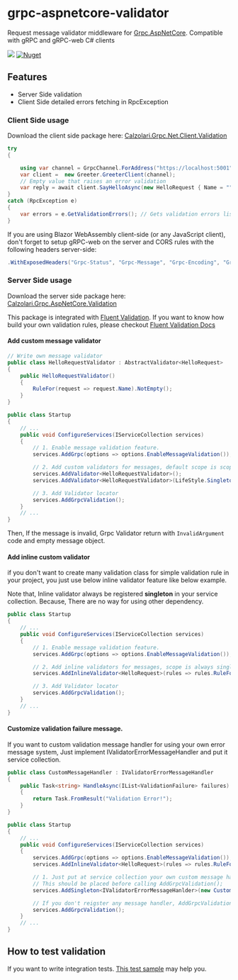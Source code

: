 # grpc-aspnetcore-validator
Request message validator middleware for [Grpc.AspNetCore](https://github.com/grpc/grpc-dotnet).
Compatible with gRPC and gRPC-web C# clients

![](https://github.com/AnthonyGiretti/grpc-aspnetcore-validator/workflows/Build/badge.svg)
[![Nuget](https://img.shields.io/nuget/v/Calzolari.Grpc.AspNetCore.Validation)](https://www.nuget.org/packages/Calzolari.Grpc.AspNetCore.Validation)

## Features

- Server Side validation
- Client Side detailed errors fetching in RpcException

### Client Side usage

Download the client side package here: [Calzolari.Grpc.Net.Client.Validation](https://www.nuget.org/packages/Calzolari.Grpc.Net.Client.Validation/)

```csharp
try
{

    using var channel = GrpcChannel.ForAddress("https://localhost:5001");
    var client =  new Greeter.GreeterClient(channel);
    // Empty value that raises an error validation
    var reply = await client.SayHelloAsync(new HelloRequest { Name = "" });
}
catch (RpcException e)
{
    var errors = e.GetValidationErrors(); // Gets validation errors list
}
```

If you are using Blazor WebAssembly client-side (or any JavaScript client), don't forget to setup gRPC-web on the server and CORS rules with the following headers server-side:

```csharp
.WithExposedHeaders("Grpc-Status", "Grpc-Message", "Grpc-Encoding", "Grpc-Accept-Encoding", "validation-errors-text");
```

### Server Side usage

Download the server side package here: [Calzolari.Grpc.AspNetCore.Validation](https://www.nuget.org/packages/Calzolari.Grpc.AspNetCore.Validation/)

This package is integrated with [Fluent Validation](https://github.com/JeremySkinner/FluentValidation). 
If you want to know how build your own validation rules, please checkout [Fluent Validation Docs](https://fluentvalidation.net/start)

#### Add custom message validator

```csharp
// Write own message validator
public class HelloRequestValidator : AbstractValidator<HelloRequest>
{
    public HelloRequestValidator()
    {
        RuleFor(request => request.Name).NotEmpty();
    }
}
```

```csharp
public class Startup
{
    // ...
    public void ConfigureServices(IServiceCollection services)
    {
        // 1. Enable message validation feature.
        services.AddGrpc(options => options.EnableMessageValidation());

        // 2. Add custom validators for messages, default scope is scoped.
        services.AddValidator<HelloRequestValidator>();
        services.AddValidator<HelloRequestValidator>(LifeStyle.Singleton);

        // 3. Add Validator locator
        services.AddGrpcValidation();
    }
    // ...
}
```

Then, If the message is invalid, Grpc Validator return with `InvalidArgument` code and empty message object.

#### Add inline custom validator

if you don't want to create many validation class for simple validation rule in your project,
you just use below inline validator feature like below example.

Note that, Inline validator always be registered **singleton** in your service collection.
Because, There are no way for using other dependency.

```csharp
public class Startup
{
    // ...
    public void ConfigureServices(IServiceCollection services)
    {
        // 1. Enable message validation feature.
        services.AddGrpc(options => options.EnableMessageValidation());

        // 2. Add inline validators for messages, scope is always singleton
        services.AddInlineValidator<HelloRequest>(rules => rules.RuleFor(request => request.Name).NotEmpty());

        // 3. Add Validator locator
        services.AddGrpcValidation();
    }
    // ...
}
```

#### Customize validation failure message.

If you want to custom validation message handler for using your own error message system,
Just implement IValidatorErrorMessageHandler and put it service collection.

```csharp
public class CustomMessageHandler : IValidatorErrorMessageHandler
{
    public Task<string> HandleAsync(IList<ValidationFailure> failures)
    {
        return Task.FromResult("Validation Error!");
    }
}

public class Startup
{
    // ...
    public void ConfigureServices(IServiceCollection services)
    {
        services.AddGrpc(options => options.EnableMessageValidation());
        services.AddInlineValidator<HelloRequest>(rules => rules.RuleFor(request => request.Name).NotEmpty());

        // 1. Just put at service collection your own custom message handler that implement IValidatorErrorMessageHandler.
        // This should be placed before calling AddGrpcValidation();
        services.AddSingleton<IValidatorErrorMessageHanlder>(new CustomMessageHandler())

        // If you don't reigster any message handler, AddGrpcValidation register default message handler.  
        services.AddGrpcValidation();
    }
    // ...
}
```

## How to test validation

If you want to write integration tests. [This test sample](src/Grpc.AspNetCore.FluentValidation.Test/Integration/) may help you.
